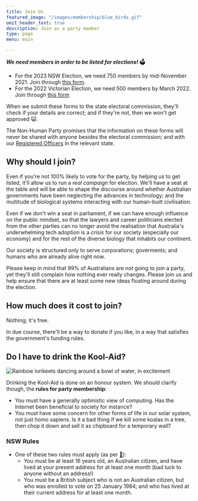 ```yaml
---
title: Join Us
featured_image: "/images/membership/blue_birds.gif"
omit_header_text: true
description: Join as a party member
type: page
menu: main

---
```


___We need members in order to be listed for elections!___ 🗳
* For the 2023 NSW Election, we need 750 members by mid-November 2021. Join through [this form](https://dochub.com/nonhuman-party-info/275eAYrVo6kg8NEKzXnBNQ/declaration-of-party-membership-pdf?dt=Qaefq5PPzguWMy_qy9X1).
* For the 2022 Victorian Election, we need 500 members by March 2022. Join through [this form](https://docs.google.com/forms/d/e/1FAIpQLScbl-EKn5Fb4-zaVCDVDMei9D9ZBJm3uB8VFRFfkErcapGcEA/viewform?usp=sf_link)

When we submit these forms to the state electoral commission, they'll check if your details are correct; and if they're not, then we won't get approved 🙀.

The Non-Human Party promises that the information on these forms will never be shared with anyone besides the electoral commission; and with our [Registered Officers](https://www.elections.nsw.gov.au/Political-participants/Political-parties/Register-a-party) in the relevant state.


## Why should I join?
Even if you're not 100% likely to vote for the party, by helping us to get listed, it'll allow us to run a _real campaign_ for election. We'll have a seat at the table and will be able to shape the discourse around whether Australian governments have been neglecting the advances in technology; and the multitude of biological systems interacting with our human-built civilisation.

Even if we don't win a seat in parliament, if we can have enough influence on the public mindset, so that the lawyers and career politicians elected from the other parties can no longer avoid the realisation that Australia's underwhelming tech adoption is a _crisis_ for our society (especially our economy) and for the rest of the diverse biology that inhabits our continent.

Our society is structured only to serve corporations; goverments; and humans who are already alive right now.

Please keep in mind that 99% of Australians are not going to join a party, yet they'll still complain how nothing ever really changes. Please join us and help ensure that there are at least some new ideas floating around during the election.

## How much does it cost to join?
Nothing; it's free.

In due course, there'll be a way to donate if you like, in a way that satisfies the government's funding rules.

## Do I have to drink the Kool-Aid?

![Rainbow lorikeets dancing around a bowl of water, in excitement](/images/membership/kool-aid_birds.gif)

Drinking the Kool-Aid is done on an honour system. We should clarify though, the __rules for party membership__:
* You must have a generally optimistic view of computing. Has the Internet been beneficial to society for instance?
* You must have some concern for other forms of life in our solar system, not just homo sapiens. Is it a bad thing if we kill some koalas in a tree, then chop it down and sell it as chipboard for a temporary wall?

### NSW Rules
* One of these two rules must apply (as per [🔗](https://www.elections.nsw.gov.au/Political-participants/Political-parties/Register-a-party)):
    * You must be at least 16 years old, an Australian citizen, and have lived at your present address for at least one month (bad luck to anyone without an address!)
    * You must be a British subject who is not an Australian citizen, but who was enrolled to vote on 25 January 1984; and who has lived at their current address for at least one month.
